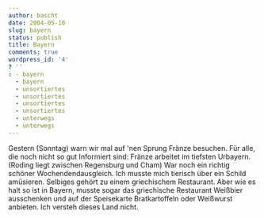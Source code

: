 ```yaml
---
author: bascht
date: 2004-05-10
slug: bayern
status: publish
title: Bayern
comments: true
wordpress_id: '4'
? ''
: - bayern
  - bayern
  - unsortiertes
  - unsortiertes
  - unsortiertes
  - unsortiertes
  - unterwegs
  - unterwegs
---
```


Gestern (Sonntag) warn wir mal auf 'nen Sprung Fränze besuchen. Für
alle, die noch nicht so gut Informiert sind: Fränze arbeitet im
tiefsten Urbayern. (Roding liegt zwischen Regensburg und Cham) War
noch ein richtig schöner Wochendendausgleich. Ich musste mich
tierisch über ein Schild amüsieren. Selbiges gehört zu einem
griechischem Restaurant. Aber wie es halt so ist in Bayern, musste
sogar das griechische Restaurant Weißbier ausschenken und auf der
Speisekarte Bratkartoffeln oder Weißwurst anbieten. Ich versteh
dieses Land nicht.


